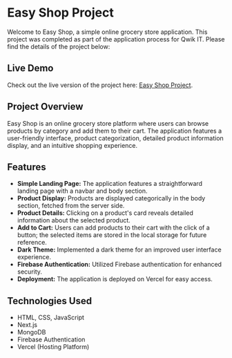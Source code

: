 # Easy Shop Project

Welcome to Easy Shop, a simple online grocery store application. This project was completed as part of the application process for Qwik IT. Please find the details of the project below:

## Live Demo
Check out the live version of the project here: [Easy Shop Project](https://easy-shop-mu.vercel.app/).

## Project Overview

Easy Shop is an online grocery store platform where users can browse products by category and add them to their cart. The application features a user-friendly interface, product categorization, detailed product information display, and an intuitive shopping experience.

## Features

- **Simple Landing Page:** The application features a straightforward landing page with a navbar and body section.
- **Product Display:** Products are displayed categorically in the body section, fetched from the server side.
- **Product Details:** Clicking on a product's card reveals detailed information about the selected product.
- **Add to Cart:** Users can add products to their cart with the click of a button; the selected items are stored in the local storage for future reference.
- **Dark Theme:** Implemented a dark theme for an improved user interface experience.
- **Firebase Authentication:** Utilized Firebase authentication for enhanced security.
- **Deployment:** The application is deployed on Vercel for easy access.

## Technologies Used

- HTML, CSS, JavaScript
- Next.js
- MongoDB 
- Firebase Authentication
- Vercel (Hosting Platform)